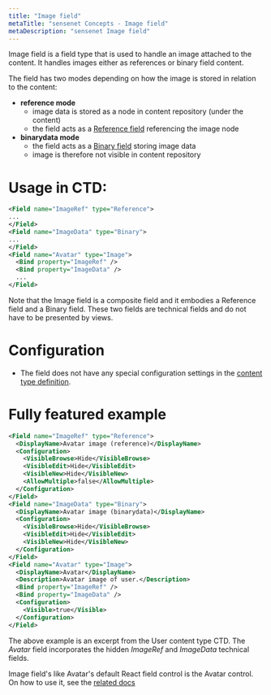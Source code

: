 ```yaml
---
title: "Image field"
metaTitle: "sensenet Concepts - Image field"
metaDescription: "sensenet Image field"
---
```


Image field is a field type that is used to handle an image attached to the content. It handles images either as references or binary field content.

The field has two modes depending on how the image is stored in relation to the content:

- **reference mode**
    - image data is stored as a node in content repository (under the content)
    - the field acts as a [Reference field](/concepts/fields/09-reference) referencing the image node
- **binarydata mode**
    - the field acts as a [Binary field](/concepts/fields/13-binary) storing image data
    - image is therefore not visible in content repository

# Usage in CTD:

```xml
<Field name="ImageRef" type="Reference">
...
</Field>
<Field name="ImageData" type="Binary">
...
</Field>
<Field name="Avatar" type="Image">
  <Bind property="ImageRef" />
  <Bind property="ImageData" />
  ...
</Field>
```

<note severity="info">Note that the Image field is a composite field and it embodies a Reference field and a Binary field. These two fields are technical fields and do not have to be presented by views.
</note>

# Configuration

- The field does not have any special configuration settings in the [content type definition](/concepts/content-types).

# Fully featured example

```xml
<Field name="ImageRef" type="Reference">
  <DisplayName>Avatar image (reference)</DisplayName>
  <Configuration>
    <VisibleBrowse>Hide</VisibleBrowse>
    <VisibleEdit>Hide</VisibleEdit>
    <VisibleNew>Hide</VisibleNew>
    <AllowMultiple>false</AllowMultiple>
  </Configuration>
</Field>
<Field name="ImageData" type="Binary">
  <DisplayName>Avatar image (binarydata)</DisplayName>
  <Configuration>
    <VisibleBrowse>Hide</VisibleBrowse>
    <VisibleEdit>Hide</VisibleEdit>
    <VisibleNew>Hide</VisibleNew>
  </Configuration>
</Field>
<Field name="Avatar" type="Image">
  <DisplayName>Avatar</DisplayName>
  <Description>Avatar image of user.</Description>
  <Bind property="ImageRef" />
  <Bind property="ImageData" />
  <Configuration>
    <Visible>true</Visible>
  </Configuration>
</Field>
```

The above example is an excerpt from the User content type CTD. The *Avatar* field incorporates the hidden *ImageRef* and *ImageData* technical fields.

Image field's like Avatar's default React field control is the Avatar control. On how to use it, see the [related docs](https://sn-react-component-docs.netlify.app/?path=/story/fieldcontrols-avatar--new-mode)

